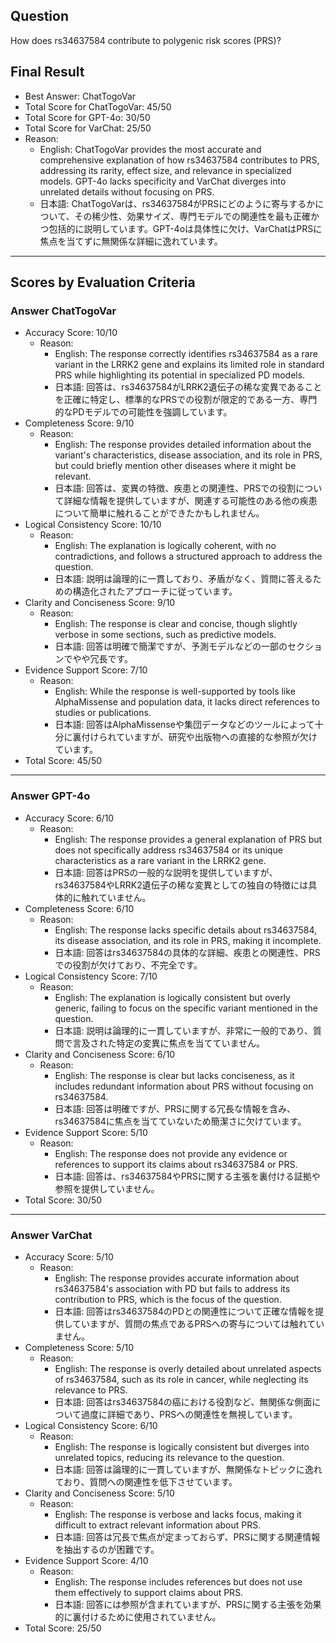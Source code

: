 ## Question

How does rs34637584 contribute to polygenic risk scores (PRS)?

## Final Result

- Best Answer: ChatTogoVar
- Total Score for ChatTogoVar: 45/50
- Total Score for GPT-4o: 30/50
- Total Score for VarChat: 25/50
- Reason:
  - English: ChatTogoVar provides the most accurate and comprehensive explanation of how rs34637584 contributes to PRS, addressing its rarity, effect size, and relevance in specialized models. GPT-4o lacks specificity and VarChat diverges into unrelated details without focusing on PRS.
  - 日本語: ChatTogoVarは、rs34637584がPRSにどのように寄与するかについて、その稀少性、効果サイズ、専門モデルでの関連性を最も正確かつ包括的に説明しています。GPT-4oは具体性に欠け、VarChatはPRSに焦点を当てずに無関係な詳細に逸れています。

---

## Scores by Evaluation Criteria

### Answer ChatTogoVar
- Accuracy Score: 10/10
  - Reason: 
    - English: The response correctly identifies rs34637584 as a rare variant in the LRRK2 gene and explains its limited role in standard PRS while highlighting its potential in specialized PD models.
    - 日本語: 回答は、rs34637584がLRRK2遺伝子の稀な変異であることを正確に特定し、標準的なPRSでの役割が限定的である一方、専門的なPDモデルでの可能性を強調しています。
- Completeness Score: 9/10
  - Reason: 
    - English: The response provides detailed information about the variant's characteristics, disease association, and its role in PRS, but could briefly mention other diseases where it might be relevant.
    - 日本語: 回答は、変異の特徴、疾患との関連性、PRSでの役割について詳細な情報を提供していますが、関連する可能性のある他の疾患について簡単に触れることができたかもしれません。
- Logical Consistency Score: 10/10
  - Reason: 
    - English: The explanation is logically coherent, with no contradictions, and follows a structured approach to address the question.
    - 日本語: 説明は論理的に一貫しており、矛盾がなく、質問に答えるための構造化されたアプローチに従っています。
- Clarity and Conciseness Score: 9/10
  - Reason: 
    - English: The response is clear and concise, though slightly verbose in some sections, such as predictive models.
    - 日本語: 回答は明確で簡潔ですが、予測モデルなどの一部のセクションでやや冗長です。
- Evidence Support Score: 7/10
  - Reason: 
    - English: While the response is well-supported by tools like AlphaMissense and population data, it lacks direct references to studies or publications.
    - 日本語: 回答はAlphaMissenseや集団データなどのツールによって十分に裏付けられていますが、研究や出版物への直接的な参照が欠けています。
- Total Score: 45/50

---

### Answer GPT-4o
- Accuracy Score: 6/10
  - Reason: 
    - English: The response provides a general explanation of PRS but does not specifically address rs34637584 or its unique characteristics as a rare variant in the LRRK2 gene.
    - 日本語: 回答はPRSの一般的な説明を提供していますが、rs34637584やLRRK2遺伝子の稀な変異としての独自の特徴には具体的に触れていません。
- Completeness Score: 6/10
  - Reason: 
    - English: The response lacks specific details about rs34637584, its disease association, and its role in PRS, making it incomplete.
    - 日本語: 回答はrs34637584の具体的な詳細、疾患との関連性、PRSでの役割が欠けており、不完全です。
- Logical Consistency Score: 7/10
  - Reason: 
    - English: The explanation is logically consistent but overly generic, failing to focus on the specific variant mentioned in the question.
    - 日本語: 説明は論理的に一貫していますが、非常に一般的であり、質問で言及された特定の変異に焦点を当てていません。
- Clarity and Conciseness Score: 6/10
  - Reason: 
    - English: The response is clear but lacks conciseness, as it includes redundant information about PRS without focusing on rs34637584.
    - 日本語: 回答は明確ですが、PRSに関する冗長な情報を含み、rs34637584に焦点を当てていないため簡潔さに欠けています。
- Evidence Support Score: 5/10
  - Reason: 
    - English: The response does not provide any evidence or references to support its claims about rs34637584 or PRS.
    - 日本語: 回答は、rs34637584やPRSに関する主張を裏付ける証拠や参照を提供していません。
- Total Score: 30/50

---

### Answer VarChat
- Accuracy Score: 5/10
  - Reason: 
    - English: The response provides accurate information about rs34637584's association with PD but fails to address its contribution to PRS, which is the focus of the question.
    - 日本語: 回答はrs34637584のPDとの関連性について正確な情報を提供していますが、質問の焦点であるPRSへの寄与については触れていません。
- Completeness Score: 5/10
  - Reason: 
    - English: The response is overly detailed about unrelated aspects of rs34637584, such as its role in cancer, while neglecting its relevance to PRS.
    - 日本語: 回答はrs34637584の癌における役割など、無関係な側面について過度に詳細であり、PRSへの関連性を無視しています。
- Logical Consistency Score: 6/10
  - Reason: 
    - English: The response is logically consistent but diverges into unrelated topics, reducing its relevance to the question.
    - 日本語: 回答は論理的に一貫していますが、無関係なトピックに逸れており、質問への関連性を低下させています。
- Clarity and Conciseness Score: 5/10
  - Reason: 
    - English: The response is verbose and lacks focus, making it difficult to extract relevant information about PRS.
    - 日本語: 回答は冗長で焦点が定まっておらず、PRSに関する関連情報を抽出するのが困難です。
- Evidence Support Score: 4/10
  - Reason: 
    - English: The response includes references but does not use them effectively to support claims about PRS.
    - 日本語: 回答には参照が含まれていますが、PRSに関する主張を効果的に裏付けるために使用されていません。
- Total Score: 25/50